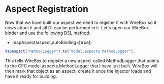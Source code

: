 # Aspect Registration

Now that we have built our aspect we need to register it with WireBox so it nows about it and all DI can be performed in it. Let's open our WireBox binder and use the following DSL method:

* mapAspect(aspect,autoBinding=[true])

```javascript
mapAspect("MethodLogger").to("model.aspects.MethodLogger");
```

This tells WireBox to register a new aspect called MethodLogger that points to the CFC model.aspects.MethodLogger that I have just built. WireBox will then mark that object as an aspect, create it once the injector loads and have it ready for building.

